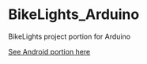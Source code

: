 # BikeLights_Arduino
BikeLights project portion for Arduino

[See Android portion here](https://github.com/samuelgbrown/BikeLights_Android)


